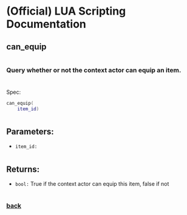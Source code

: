 
# (Official) LUA Scripting Documentation

## can_equip
#
### Query whether or not the context actor can equip an item.
#
Spec:
```lua
can_equip(
	item_id)
```
#
## Parameters:
- `item_id:` 
#  

## Returns:
- `bool:` True if the context actor can equip this item, false if not
#
### [back](../other)
